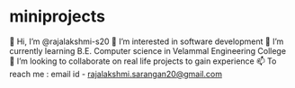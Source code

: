 # miniprojects
👋 Hi, I’m @rajalakshmi-s20 
👀 I’m interested in software development 
🌱 I’m currently learning B.E. Computer science in Velammal Engineering College 
💞️ I’m looking to collaborate on real life projects to gain experience 
📫 To reach me : email id - rajalakshmi.sarangan20@gmail.com 

